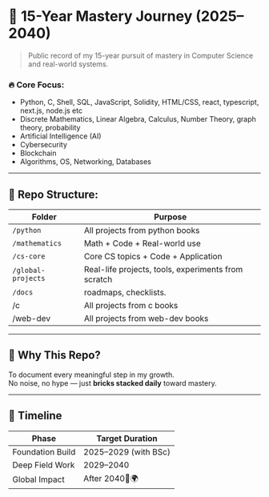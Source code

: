 # 🧱 15-Year Mastery Journey (2025–2040)

> Public record of my 15-year pursuit of mastery in Computer Science and real-world systems.

### 🔥 Core Focus:

- Python, C, Shell, SQL, JavaScript, Solidity, HTML/CSS, react, typescript, next.js, node.js etc
- Discrete Mathematics, Linear Algebra, Calculus, Number Theory, graph theory, probability
- Artificial Intelligence (AI)
- Cybersecurity
- Blockchain
- Algorithms, OS, Networking, Databases

---

## 📁 Repo Structure:

| Folder               | Purpose                                             |
| -------------------- | --------------------------------------------------- |
| `/python`            | All projects from python books                      |
| `/mathematics`       | Math + Code + Real-world use                        |
| `/cs-core`           | Core CS topics + Code + Application                 |
| `/global-projects`   | Real-life projects, tools, experiments from scratch |
| `/docs`              | roadmaps, checklists.                               |
|  /c                  | All projects from c books                           |
|  /web-dev            | All projects from web-dev books                     |

---

## 🧠 Why This Repo?

To document every meaningful step in my growth.  
No noise, no hype — just **bricks stacked daily** toward mastery.

---

## 📆 Timeline

| Phase            | Target Duration      |
| ---------------- | -------------------- |
| Foundation Build | 2025–2029 (with BSc) |
| Deep Field Work  | 2029–2040            |
| Global Impact    | After 2040🧠🌍       |
